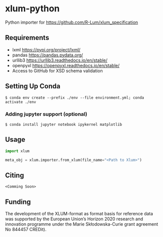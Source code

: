 # xlum-python
Python importer for https://github.com/R-Lum/xlum_specification

## Requirements

- lxml https://pypi.org/project/lxml/
- pandas https://pandas.pydata.org/
- urllib3 https://urllib3.readthedocs.io/en/stable/
- openpyxl https://openpyxl.readthedocs.io/en/stable/
- Access to GitHub for XSD schema validation
  
## Setting Up Conda

```console
$ conda env create --prefix ./env --file environment.yml; conda activate ./env
```

### Adding jupyter support  (optional)

```console
$ conda install jupyter notebook ipykernel matplotlib
```

## Usage
 ```python
 import xlum

 meta_obj = xlum.importer.from_xlum(file_name="<Path to Xlum>")
  ```

## Citing
```
<Comming Soon>
```

## Funding

The development of the XLUM-format as format basis for reference data was supported by the European Union’s Horizon 2020 research and innovation programme under the Marie Skłodowska-Curie grant agreement No 844457 CREDit).
